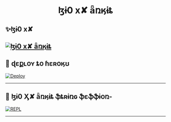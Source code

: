 <h1 align="center">
<b> ɮɨ0 x✘ ǟռӄɨȶ</b>
</h1>

## ✨ɮɨ0 x✘ 
[![ɮɨ0 x✘ ǟռӄɨȶ](https://telegra.ph/file/eb073da667046e397af87.jpg)](https://t.me/SOUL_BI0xX)
-------------------------------------------------

## 🚀 ɖɛքʟօʏ ȶօ ɦɛʀօӄʊ
[![Deploy](https://telegra.ph/file/d11bd20f01288a2144a60.jpg)](https://heroku.com/deploy?template=https://github.com/heaven2hellx/BI0xX)

------------------------------------------------

## 🔱 ɮɨ0 Ӽ✘ ǟռӄɨȶ ֆȶʀɨռɢ ֆɛֆֆɨօռ- 

[![REPL](https://telegra.ph/file/9adae3d37c2fd4e4a854a.jpg)](https://replit.com/@DARKSOUL-ANKIT/lZi0-x-arhki)
    
-------------------------------------------------
